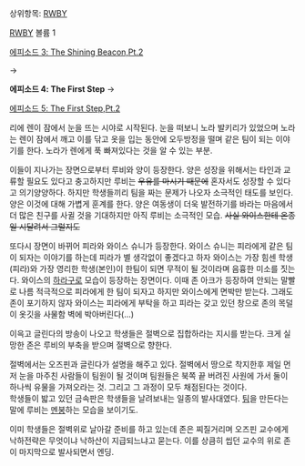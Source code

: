 상위항목: [RWBY](RWBY.md)

[RWBY](RWBY.md) 볼륨 1

[에피소드 3: The Shining Beacon,Pt.2](RWBY/%EC%97%90%ED%94%BC%EC%86%8C%EB%93%9C3.md)

→

**에피소드 4: The First Step**
→

[에피소드 5: The First Step,Pt.2](RWBY/%EC%97%90%ED%94%BC%EC%86%8C%EB%93%9C5.md)

  
리에 렌이 잠에서 눈을 뜨는 시야로 시작된다. 눈을 떠보니 노라 발키리가 있었으며 노라는 렌이 잠에서 깨고 이를 닦고 옷을 입는 동안에
오두방정을 떨며 같은 팀이 되는 이야기를 한다. 노라가 렌에게 푹 빠져있다는 것을 알 수 있는 부분.

이들이 지나가는 장면으로부터 루비와 양이 등장한다. 양은 성장을 위해서는 타인과 교류할 필요도 있다고 충고하지만 루비는 <del>우유를
마시기 때문에</del> 혼자서도 성장할 수 있다고 의기양양하다. 하지만 학생들끼리 팀을 짜는 문제가 나오자 소극적인 태도를 보인다. 양은
이것에 대해 가볍게 훈계를 한다. 양은 여동생이 더욱 발전하기를 바라는 마음에서 더 많은 친구를 사귈 것을 기대하지만 아직 루비는 소극적인
모습. <del>사실 와이스한테 온종일 시달려서 그럴지도</del>

또다시 장면이 바뀌어 피라와 와이스 슈니가 등장한다. 와이스 슈니는 피라에게 같은 팀이 되자는 이야기를 하는데 피라가 별 생각없이 좋겠다고
하자 와이스는 가장 힘센 학생(피라)와 가장 영리한 학생(본인)이 한팀이 되면 무적이 될 것이라며 음흉한 미소를 짓는다. 와이스의
[하라구로](%ED%95%98%EB%9D%BC%EA%B5%AC%EB%A1%9C.md) 모습이 등장하는 장면이다. 이때 존 아크가
등장하여 안되는 말빨로 나름 적극적으로 피라에게 한 팀이 되자고 하지만 와이스에게 면박만 받는다. 그래도 존이 포기하지 않자 와이스는
피라에게 부탁을 하고 피라는 갖고 있던 창으로 존의 목덜이 옷깃을 사물함 벽에 박아버린다(...)

이윽고 글린다의 방송이 나오고 학생들은 절벽으로 집합하라는 지시를 받는다. 크게 실망한 존은 루비의 부축을 받으며 절벽으로 향한다.

절벽에서는 오즈핀과 글린다가 설명을 해주고 있다. 절벽에서 땅으로 착지한후 제일 먼저 눈을 마주친 사람들이 팀원이 될 것이며 팀원들은 북쪽
끝 버려진 사원에 가서 둘이 하나씩 유물을 가져오라는 것. 그리고 그 과정이 모두 채점된다는 것이다.  
학생들이 밟고 있던 금속판은 학생들을 날려보내는 일종의 발사대였다. [팀](%ED%8C%80.md)을 만든다는 말에 루비는
[멘붕](%EB%A9%98%EB%B6%95.md)하는 모습을 보이기도.

이미 학생들은 절벽위로 날아갈 준비를 하고 있는데 존은 찌질거리며 오즈핀 교수에게 낙하전략은 무엇이냐 낙하산이 지급되느냐고 묻는다. 이를
상큼히 씹던 교수의 위로 존이 마지막으로 발사되면서 엔딩.

